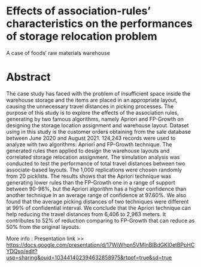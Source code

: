# Effects of association-rules’ characteristics on the performances of storage relocation problem 
A case of foods’ raw materials warehouse

# Abstract
The case study has faced with the problem of insufficient space inside the warehouse storage and the items are placed in an appropriate layout, causing the unnecessary travel distances in picking processes. The purpose of this study is to explore the effects of the association rules, generating by two famous algorithms, namely Apriori and FP-Growth on designing the storage location assignment and warehouse layout. Dataset using in this study is the customer orders obtaining from the sale database between June 2020 and August 2021. 124,243 records were used to analyze with two algorithms: Apriori and FP-Growth technique. The generated rules then applied to design the warehouse layouts and correlated storage relocation assignment. The simulation analysis was conducted to test the performance of total travel distances between two associate-based layouts. The 1,000 replications were chosen randomly from 20 picklists. The results shows that the Apriori technique was generating lower rules than the FP-Growth one in a range of support between 90-96%, but the Apriori algorithm has a higher confidence than another technique in an average range of confidence at 97.60%. We also found that the average picking distances of two techniques were different at 99% of confidential interval. We conclude that the Apriori technique can help reducing the travel distances from 6,406 to 2,963 meters. It contributes to 52% of reduction comparing to FP-Growth that can reduce as 50% from the original layouts. 

More info : Presentation link >> https://docs.google.com/presentation/d/17WiWhpn5VMInBIBdGKl0etBPpHCYDQsq/edit?usp=sharing&ouid=103441402394632858975&rtpof=true&sd=true
